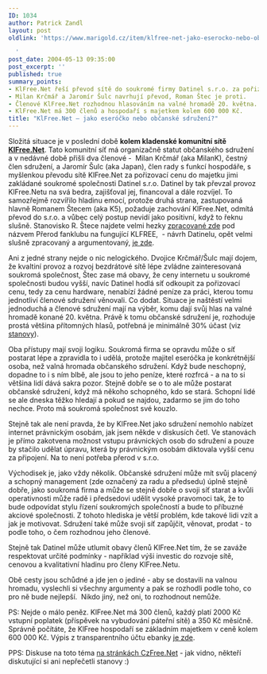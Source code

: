 ```yaml
---
ID: 1034
author: Patrick Zandl
layout: post
oldlink: 'https://www.marigold.cz/item/klfree-net-jako-eserocko-nebo-obcanske-sdruzeni

  '
post_date: 2004-05-13 09:35:00
post_excerpt: ''
published: true
summary_points:
- KlFree.Net řeší převod sítě do soukromé firmy Datinel s.r.o. za pořizovací cenu.
- Milan Krčmář a Jaromír Šulc navrhují převod, Roman Štec je proti.
- Členové KlFree.Net rozhodnou hlasováním na valné hromadě 20. května.
- KlFree.Net má 300 členů a hospodaří s majetkem kolem 600 000 Kč.
title: "KlFree.Net – jako eseróčko nebo občanské sdružení?"
---
```


<p>
Složitá situace je v poslední době <STRONG>kolem kladenské komunitní sítě </STRONG><A href="http://www.klfree.net/" target=_blank><STRONG>KlFree.Net</STRONG></A>. Tato komunitní síť má organizačně statut občanského sdružení a v nedávné době přišli dva členové -&#160; Milan Krčmář (aka MilanK), čestný člen sdružení, a Jaromír Šulc (aka Japan), člen rady s funkcí hospodáře, s myšlenkou&#160;převodu sítě KlFree.Net za pořizovací cenu do majetku jimi zakládané soukromé společnosti Datinel s.r.o. Datinel by tak převzal provoz KlFree.Netu na svá bedra, zajišťoval jej, financoval a dále rozvíjel. To samozřejmě rozvířilo hladinu emocí, protože druhá strana, zastupovaná hlavně Romanem Štecem (aka K5), požaduje zachování KlFree.Net, odmítá převod do s.r.o. a vůbec celý postup nevidí jako positivní, když to řeknu slušně. Stanovisko R. Štece najdete velmi hezky <A href="http://www.klfree.net/view.php?cisloclanku=2004051001" target=_blank>zpracované zde</A> pod názvem Přerod fanklubu na fungující KLFREE,&#160; - návrh Datinelu, opět velmi slušně zpracovaný a argumentovaný, <A href="http://www.klfree.net/view.php?cisloclanku=2004050205" target=_blank>je zde</A>. </p>

<p>
Ani z jedné strany nejde o nic nelogického. Dvojice Krčmář/Šulc mají dojem, že kvaltiní provoz a rozvoj bezdrátové sítě lépe zvládne zainteresovaná soukromá společnost, Štec zase má obavy, že ceny internetu u soukromé společnosti budou vyšší, navíc Datinel hodlá síť odkoupit za pořizovací cenu, tedy za cenu hardware, nenabízí žádné peníze za práci, kterou tomu jednotliví členové sdružení věnovali. Co dodat. Situace je naštěstí velmi jednoduchá a členové sdružení mají na výběr, komu dají svůj hlas na valné hromadě konané 20. května. Právě k tomu občanské sdružení je, rozhoduje prostá většina přítomných hlasů, potřebná je minimálně 30% účast (viz <A href="http://www.klfree.net/view.php?cisloclanku=2003070403" target=_blank>stanovy</A>).</p>

<p>
Oba přístupy mají svoji logiku. Soukromá firma se opravdu může o síť postarat lépe a zpravidla to i udělá, protože majitel eseróčka je konkrétnější osoba, než valná hromada občanského sdružení. Když bude neschopný, dopadne to i s ním blbě, ale jsou to jeho peníze, které rozfrcá - a na to si většina lidí dává sakra pozor. Stejně dobře se o to ale může postarat občanské sdružení, když má někoho schopného, kdo se stará. Schopní lidé se ale dneska těžko hledají a pokud se najdou, zadarmo se jim do toho nechce. Proto má soukromá společnost své kouzlo. </p>

<p>
Stejně tak ale není pravda, že by KlFree.Net jako sdružení nemohlo nabízet internet právnickým osobám, jak jsem někde v diskusích četl. Ve stanovách je přímo zakotvena možnost vstupu právnických osob do sdružení a pouze by stačilo udělat úpravu, která by právnickým osobám diktovala vyšší cenu za připojení. Na to není potřeba přerod v s.r.o.</p>

<p>
Východisek je, jako vždy několik. Občanské sdružení může mít svůj placený a schopný management (zde označený za radu a předsedu) úplně stejně dobře, jako soukromá firma a může se stejně dobře o svoji síť starat a kvůli operativnosti může radě i předsedovi udělit vysoké pravomoci tak, že to bude odpovídat stylu řízení soukromých společností a bude to příbuzné akciové společnosti. Z tohoto hlediska je větší problém, kde takové lidi vzít a jak je motivovat. Sdružení také může svoji síť zapůjčit, věnovat, prodat - to podle toho, o čem rozhodnou jeho členové. </p>

<p>
Stejně tak Datinel může utlumit obavy členů KlFree.Net tím, že se zaváže respektovat určité podmínky - například výši investic do rozvoje sítě, cenovou a kvalitativní hladinu pro členy KlFree.Netu. </p>

<p>
Obě cesty jsou schůdné a jde jen o jediné - aby se dostavili na valnou hromadu, vyslechli si všechny argumenty a pak se rozhodli podle toho, co pro ně bude nejlepší.&#160; Nikdo jiný, než oni, to rozhodnout nemůže. </p>

<p>
PS: Nejde o málo peněz. KlFree.Net má 300 členů, každý platí 2000 Kč vstupní poplatek (příspěvek na vybudování páteřní sítě) a 350 Kč měsíčně. Správně počítáte, že KlFree hospodaří se základním majetkem v ceně kolem 600 000 Kč. Výpis z transparentního účtu ebanky <A href="http://www.ebanka.cz/tran_uct/1248335001.html" target=_blank>je zde</A>.</p>

<p>
PPS: Diskuse na toto téma <A href="http://www.czfree.net/forum/showthread.php?s=&amp;postid=89118" target=_blank>na stránkách CzFree.Net</A> - jak vidno, někteří diskutující si ani nepřečetli stanovy :)</p>